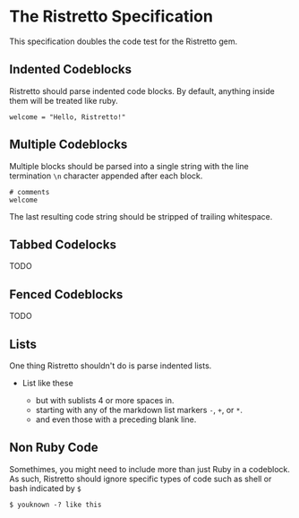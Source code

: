 # The Ristretto Specification

This specification doubles the code test for the Ristretto gem.

## Indented Codeblocks

Ristretto should parse indented code blocks.  By default, anything inside them will be treated like ruby.

    welcome = "Hello, Ristretto!"

## Multiple Codeblocks

Multiple blocks should be parsed into a single string with the line termination `\n` character appended after each block.

    # comments
    welcome

The last resulting code string should be stripped of trailing whitespace.

## Tabbed Codelocks

TODO 

## Fenced Codeblocks

TODO

## Lists

One thing Ristretto shouldn't do is parse indented lists.

  - List like these
    - but with sublists 4 or more spaces in.
    + starting with any of the markdown list markers `-`, `+`, or `*`.

    * and even those with a preceding blank line.        

## Non Ruby Code

Somethimes, you might need to include more than just Ruby in a codeblock.  As such, Ristretto should ignore specific types of code such as shell or bash indicated by `$`

    $ youknown -? like this